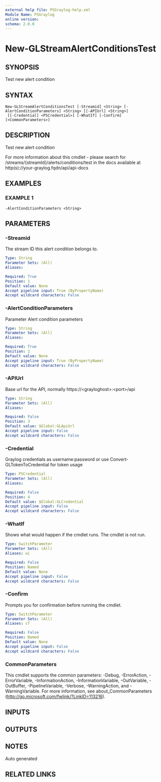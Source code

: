 ```yaml
---
external help file: PSGraylog-help.xml
Module Name: PSGraylog
online version:
schema: 2.0.0
---
```


# New-GLStreamAlertConditionsTest

## SYNOPSIS
Test new alert condition

## SYNTAX

```
New-GLStreamAlertConditionsTest [-Streamid] <String> [-AlertConditionParameters] <String> [[-APIUrl] <String>]
 [[-Credential] <PSCredential>] [-WhatIf] [-Confirm] [<CommonParameters>]
```

## DESCRIPTION
Test new alert condition


For more information about this cmdlet - please search for /streams/{streamId}/alerts/conditions/test in the docs available at http(s)://your-graylog.fqdn/api/api-docs

## EXAMPLES

### EXAMPLE 1
```
-AlertConditionParameters <String>
```

## PARAMETERS

### -Streamid
The stream ID this alert condition belongs to.

```yaml
Type: String
Parameter Sets: (All)
Aliases:

Required: True
Position: 1
Default value: None
Accept pipeline input: True (ByPropertyName)
Accept wildcard characters: False
```

### -AlertConditionParameters
Parameter Alert condition parameters

```yaml
Type: String
Parameter Sets: (All)
Aliases:

Required: True
Position: 2
Default value: None
Accept pipeline input: True (ByPropertyName)
Accept wildcard characters: False
```

### -APIUrl
Base url for the API, normally https://\<grayloghost\>:\<port\>/api

```yaml
Type: String
Parameter Sets: (All)
Aliases:

Required: False
Position: 3
Default value: $Global:GLApiUrl
Accept pipeline input: False
Accept wildcard characters: False
```

### -Credential
Graylog credentials as username:password or use Convert-GLTokenToCredential for token usage

```yaml
Type: PSCredential
Parameter Sets: (All)
Aliases:

Required: False
Position: 4
Default value: $Global:GLCredential
Accept pipeline input: False
Accept wildcard characters: False
```

### -WhatIf
Shows what would happen if the cmdlet runs.
The cmdlet is not run.

```yaml
Type: SwitchParameter
Parameter Sets: (All)
Aliases: wi

Required: False
Position: Named
Default value: None
Accept pipeline input: False
Accept wildcard characters: False
```

### -Confirm
Prompts you for confirmation before running the cmdlet.

```yaml
Type: SwitchParameter
Parameter Sets: (All)
Aliases: cf

Required: False
Position: Named
Default value: None
Accept pipeline input: False
Accept wildcard characters: False
```

### CommonParameters
This cmdlet supports the common parameters: -Debug, -ErrorAction, -ErrorVariable, -InformationAction, -InformationVariable, -OutVariable, -OutBuffer, -PipelineVariable, -Verbose, -WarningAction, and -WarningVariable. For more information, see about_CommonParameters (http://go.microsoft.com/fwlink/?LinkID=113216).

## INPUTS

## OUTPUTS

## NOTES
Auto generated

## RELATED LINKS
